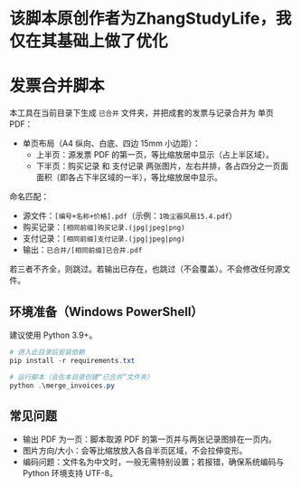 # 该脚本原创作者为ZhangStudyLife，我仅在其基础上做了优化

# 发票合并脚本

本工具在当前目录下生成 `已合并` 文件夹，并把成套的发票与记录合并为 单页 PDF：

- 单页布局（A4 纵向、白底、四边 15mm 小边距）：
  - 上半页：源发票 PDF 的第一页，等比缩放居中显示（占上半区域）。
  - 下半页：购买记录 和 支付记录 两张图片，左右并排，各占四分之一页面面积（即各占下半区域的一半），等比缩放居中显示。

命名匹配：

- 源文件：`[编号+名称+价格].pdf`（示例：`1吸尘器风扇15.4.pdf`）
- 购买记录：`[相同前缀]购买记录.(jpg|jpeg|png)`
- 支付记录：`[相同前缀]支付记录.(jpg|jpeg|png)`
- 输出：`已合并/[相同前缀]已合并.pdf`

若三者不齐全，则跳过。若输出已存在，也跳过（不会覆盖）。不会修改任何源文件。

## 环境准备（Windows PowerShell）

建议使用 Python 3.9+。

```powershell
# 进入此目录后安装依赖
pip install -r requirements.txt

# 运行脚本（会在本目录创建“已合并”文件夹）
python .\merge_invoices.py
```

## 常见问题

- 输出 PDF 为一页：脚本取源 PDF 的第一页并与两张记录图排在一页内。
- 图片方向/大小：会等比缩放放入各自半页区域，不会拉伸变形。
- 编码问题：文件名为中文时，一般无需特别设置；若报错，确保系统编码与 Python 环境支持 UTF-8。
